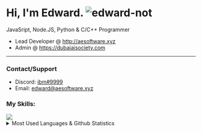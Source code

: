 # Hi, I'm Edward. <img src="https://komarev.com/ghpvc/?username=edward-not&label=Profile%20views&color=0e75b6&style=flat" alt="edward-not" />
JavaSript, Node.JS, Python & C/C++ Programmer

- Lead Developer @ http://aesoftware.xyz
- Admin @ https://dubaiaisociety.com
---
### Contact/Support
- Discord: [ibm#9999](https://discord.com/users/842376384483819541)
- Email: edward@aesoftware.xyz


<h3 align="left">My Skills:</h3>

<a href="https://skillicons.dev">
    <img src="https://skillicons.dev/icons?i=js,nodejs,python,c,cpp,androidstudio,arduino,bash,blender,bootstrap,css,django,docker,firebase,git,html,linux,mysql,nodejs,react,tensorflow,unity,vuejs" />
  </a>

<details>
  <summary>Most Used Languages & Github Statistics</summary>
  <img src="https://github-readme-stats.vercel.app/api/top-langs?username=edward-not&show_icons=true&locale=en&layout=compact" alt="edward-not" />
 

<p><img align="left" src="https://github-readme-stats.vercel.app/api/top-langs?username=edward-not&show_icons=true&locale=en&layout=compact" alt="edward-not" /></p>

<p>&nbsp;<img align="center" src="https://github-readme-stats.vercel.app/api?username=edward-not&show_icons=true&locale=en" alt="edward-not" /></p>

<p><img align="center" src="https://github-readme-streak-stats.herokuapp.com/?user=edward-not&" alt="edward-not" /></p>

<p align="left"> <a href="https://github.com/ryo-ma/github-profile-trophy"><img src="https://github-profile-trophy.vercel.app/?username=edward-not" alt="edward-not" /></a> </p>

